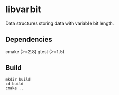 # libvarbit
Data structures storing data with variable bit length.

## Dependencies
cmake (>=2.8)
gtest (>=1.5)

## Build
	mkdir build
	cd build
	cmake ..